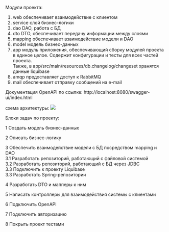 Модули проекта:
1) web обеспечивает взаимодействие с клиентом
2) service слой бизнес-логики
3) dao DAO, работа с БД
4) dto DTO, обеспечивает передачу информации между слоями
5) mapping обеспечивает взаимодействие модели и DAO
6) model модель бизнес-данных
7) app модуль приложения, обеспечивающий сборку модулей проекта в единое целое. 
Содержит конфигурации и тесты для всех частей проекта.  
Также, в app/src/main/resources/db.changelog/changeset хранятся данные liquibase
8) amqp предоставляет доступ к RabbitMQ
9) mail обеспечивает отправку сообщений на e-mail

Документация OpenAPI по ссылке:
http://localhost:8080/swagger-ui/index.html

схема архитектуры:
![](prjct_schm.png)

Блоки задач по проекту:

1 Создать модель бизнес-данных

2 Описать бизнес-логику

3 Обеспечить взаимодействие модели с БД посредством mapping и DAO  
3.1 Разработать репозиторий, работающий с файловой системой  
3.2 Разработать репозиторий, работающий с БД через JDBC  
3.3 Подключить к проекту Liquibase  
3.3 Разработать Spring-репозитории

4 Разработать DTO и мапперы к ним

5 Написать контроллеры для взаимодействия системы с клиентами

6 Подключить OpenAPI

7 Подключить авторизацию

8 Покрыть проект тестами